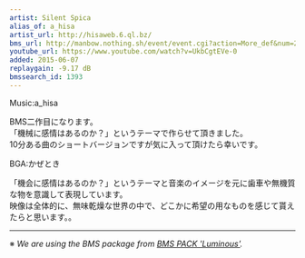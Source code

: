 ```yaml
---
artist: Silent Spica
alias_of: a_hisa
artist_url: http://hisaweb.6.ql.bz/
bms_url: http://manbow.nothing.sh/event/event.cgi?action=More_def&num=266&event=83
youtube_url: https://www.youtube.com/watch?v=UkbCgtEVe-0
added: 2015-06-07
replaygain: -9.17 dB
bmssearch_id: 1393
---
```


Music:a_hisa

BMS二作目になります。  
「機械に感情はあるのか？」というテーマで作らせて頂きました。  
10分ある曲のショートバージョンですが気に入って頂けたら幸いです。


BGA:かぜとき

「機会に感情はあるのか？」というテーマと音楽のイメージを元に歯車や無機質な物を意識して表現しています。  
映像は全体的に、無味乾燥な世界の中で、どこかに希望の用なものを感じて貰えたらと思います。。

---

※ _We are using the BMS package from [BMS PACK 'Luminous'](http://l-bms.com/jp/index.html)._
